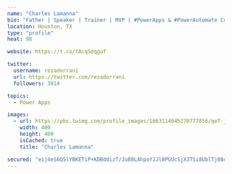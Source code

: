 ```yaml
---
name: "Charles Lamanna"
bio: "Father | Speaker | Trainer | MVP | #PowerApps & #PowerAutomate Community Super User | YouTuber Right-pointing triangle http://youtube.com/c/rezadorrani | Learn - Share - Clockwise rightwards and leftwards open circle arrows"
location: Houston, TX
type: "profile"
heat: 98

website: https://t.co/tAcqSdqguf

twitter:
  username: rezadorrani
  url: https://twitter.com/rezadorrani
  followers: 3814

topics:
  - Power Apps

images:
  - url: https://pbs.twimg.com/profile_images/1063114045270777856/qeT-jpWr_400x400.jpg
    width: 400
    height: 400
    isCached: true
    title: "Charles Lamanna"

secured: "eij4eS6Q5lYBKETiP+KDBddizT/JuB0LAhpoYJJl0PGUcSjX3TSi8UblTj08o8glXCkMqbDPHR8kiMEwBKBWalhZkipxX0ErTTvPVzDvQRx4QlZDBWnVE7+aZ/SAWUt8YycZSVMrPrSqQo5nXGUKqyNp0iheyVYKhMsWjkzT7mTODRFl+rAXUcjCTKjJmqdC8DCSzSZcMySC57tC/Foal72IJcNXBFr2Yr2yWobCp9z6ogt5uQOEWIdVOU+utMCi9GnUtttTTTIbtj9EFuG4jVcDONEml+mc5CR8etSXgOWKnb1uKoHpOfUR8liHsSiXZbhlUOpvMbvkTc6RWfdHiN/J0LYK7ctYwjZ11YVOMbopV2Gmt2ArcuprA5DmEZPfMVu7mg+RmKuLEqeFN8YFHzC3hoakizdbsbDxR+mwsQk=;yQLSGHt8W/p8ZLYk4MWIbQ=="
---
```


